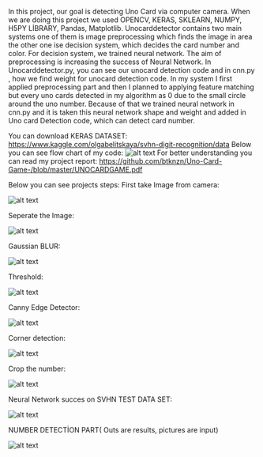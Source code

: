In this project, our goal is detecting Uno Card via computer camera. When we are doing this project we used OPENCV, KERAS, SKLEARN, NUMPY, H5PY LİBRARY, Pandas, Matplotlib.
Unocarddetector contains two main systems one of them is ımage preprocessing which finds the image in area the other one ise decision system, which decides the card number and color. For decision system, we trained neural network. The aim of preprocessing is increasing the success of Neural Network. 
In Unocarddetector.py, you can see our unocard detection code and in cnn.py , how we find weight for unocard detection code. In my system I first applied preprocessing part and then I planned to applying feature matching but every uno cards detected in my algorithm as 0 due to the small circle around the uno number. Because of that we trained neural network in cnn.py and it is taken this neural network shape and weight and added in  Uno card Detection code, which can detect card number.

You can download KERAS DATASET:
https://www.kaggle.com/olgabelitskaya/svhn-digit-recognition/data
Below you can see flow chart of my code:
![alt text](https://github.com/btknzn/Uno-Card-Game-/blob/master/FLOWCART.PNG)
 For better understanding you can read my project report:
 https://github.com/btknzn/Uno-Card-Game-/blob/master/UNOCARDGAME.pdf
 
 Below you can see projects steps:
 First take Image from camera:
 
![alt text](https://github.com/btknzn/Uno-Card-Game-/blob/master/1.PNG)

Seperate the Image:

![alt text](https://github.com/btknzn/Uno-Card-Game-/blob/master/2.PNG)

Gaussian BLUR:

![alt text](https://github.com/btknzn/Uno-Card-Game-/blob/master/3.PNG)

Threshold:

![alt text](https://github.com/btknzn/Uno-Card-Game-/blob/master/4.PNG)

Canny Edge Detector:

![alt text](https://github.com/btknzn/Uno-Card-Game-/blob/master/5.PNG)

Corner detection:

![alt text](https://github.com/btknzn/Uno-Card-Game-/blob/master/6.PNG)

Crop the number:

![alt text](https://github.com/btknzn/Uno-Card-Game-/blob/master/7.PNG)

Neural Network succes on SVHN TEST DATA SET:

![alt text](https://github.com/btknzn/Uno-Card-Game-/blob/master/8.PNG)

NUMBER DETECTİON PART( Outs are results, pictures are input)

![alt text](https://github.com/btknzn/Uno-Card-Game-/blob/master/9.PNG)
